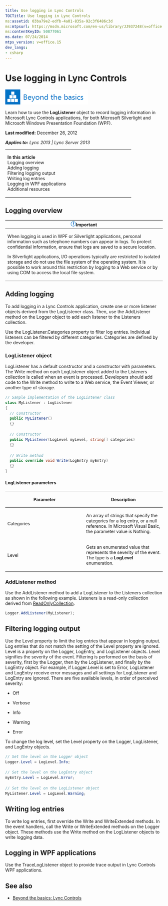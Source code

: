 ```yaml
---
title: Use logging in Lync Controls
TOCTitle: Use logging in Lync Controls
ms:assetid: 03ba79e2-edfb-4a01-835a-92c3f6486c3d
ms:mtpsurl: https://msdn.microsoft.com/en-us/library/JJ937248(v=office.15)
ms:contentKeyID: 50877061
ms.date: 07/24/2014
mtps_version: v=office.15
dev_langs:
- csharp
---
```


# Use logging in Lync Controls

![Beyond the basics topic](images/JJ937254.mod_icon_beyondbasics_long(Office.15).png "Beyond the basics topic")

Learn how to use the **LogListener** object to record logging information in Microsoft Lync Controls applications, for both Microsoft Silverlight and Microsoft Windows Presentation Foundation (WPF).

**Last modified:** December 26, 2012

***Applies to:** Lync 2013 | Lync Server 2013*

<table>
<colgroup>
<col style="width: 50%" />
<col style="width: 50%" />
</colgroup>
<tbody>
<tr class="odd">
<td><p><strong>In this article</strong><br />
Logging overview<br />
Adding logging<br />
Filtering logging output<br />
Writing log entries<br />
Logging in WPF applications<br />
Additional resources</p></td>
<td><p></p></td>
</tr>
</tbody>
</table>

## Logging overview

<table>
<colgroup>
<col style="width: 100%" />
</colgroup>
<thead>
<tr class="header">
<th><img src="images/JJ933089.alert_caution(Office.15).gif" title="Important note" alt="Important note" /><strong>Important</strong></th>
</tr>
</thead>
<tbody>
<tr class="odd">
<td><p>When logging is used in WPF or Silverlight applications, personal information such as telephone numbers can appear in logs. To protect confidential information, ensure that logs are saved to a secure location.</p>
<p>In Silverlight applications, I/O operations typically are restricted to isolated storage and do not use the file system of the operating system. It is possible to work around this restriction by logging to a Web service or by using COM to access the local file system.</p></td>
</tr>
</tbody>
</table>

## Adding logging

To add logging in a Lync Controls application, create one or more listener objects derived from the LogListener class. Then, use the AddListener method on the Logger object to add each listener to the Listeners collection.

Use the LogListener.Categories property to filter log entries. Individual listeners can be filtered by different categories. Categories are defined by the developer.

### LogListener object

LogListener has a default constructor and a constructor with parameters. The Write method on each LogListener object added to the Listeners collection is called when an event is processed. Developers should add code to the Write method to write to a Web service, the Event Viewer, or another type of storage.

``` csharp
// Sample implementation of the LogListener class
class MyListener : LogListener 
{
  // Constructor
  public MyListener()
  {}

  // Constructor
  public MyListener(LogLevel myLevel, string[] categories)
  {}

  // Write method
  public override void Write(LogEntry myEntry)
  {}
}
```

#### LogListener parameters

<table>
<colgroup>
<col style="width: 50%" />
<col style="width: 50%" />
</colgroup>
<thead>
<tr class="header">
<th><p>Parameter</p></th>
<th><p>Description</p></th>
</tr>
</thead>
<tbody>
<tr class="odd">
<td><p>Categories</p></td>
<td><p>An array of strings that specify the categories for a log entry, or a null reference. In Microsoft Visual Basic, the parameter value is Nothing.</p></td>
</tr>
<tr class="even">
<td><p>Level</p></td>
<td><p>Gets an enumerated value that represents the severity of the event. The type is a <strong>LogLevel</strong> enumeration.</p></td>
</tr>
</tbody>
</table>

### AddListener method

Use the AddListener method to add a LogListener to the Listeners collection as shown in the following example. Listeners is a read-only collection derived from [ReadOnlyCollection](http://go.microsoft.com/fwlink/?linkid=155357%26clcid=0x409).

``` csharp
Logger.AddListener(MyListener);
```

## Filtering logging output

Use the Level property to limit the log entries that appear in logging output. Log entries that do not match the setting of the Level property are ignored. Level is a property on the Logger, LogEntry, and LogListener objects. Level signifies the severity of the event. Filtering is performed on the basis of severity, first by the Logger, then by the LogListener, and finally by the LogEntry object. For example, if Logger.Level is set to Error, LogListener and LogEntry receive error messages and all settings for LogListener and LogEntry are ignored. There are five available levels, in order of perceived severity:

  - Off

  - Verbose

  - Info

  - Warning

  - Error

To change the log level, set the Level property on the Logger, LogListener, and LogEntry objects.

``` csharp
// Set the level on the Logger object
Logger.Level = LogLevel.Info;

// Set the level on the LogEntry object
myEntry.Level = LogLevel.Error;

// Set the level on the LogListener object
MyListener.Level = LogLevel.Warning;
```

## Writing log entries

To write log entries, first override the Write and WriteExtended methods. In the event handlers, call the Write or WriteExtended methods on the Logger object. These methods use the Write method on the LogListener objects to write logging data.

## Logging in WPF applications

Use the TraceLogListener object to provide trace output in Lync Controls WPF applications.

## See also

  - [Beyond the basics: Lync Controls](beyond-the-basics-lync-controls.md)

